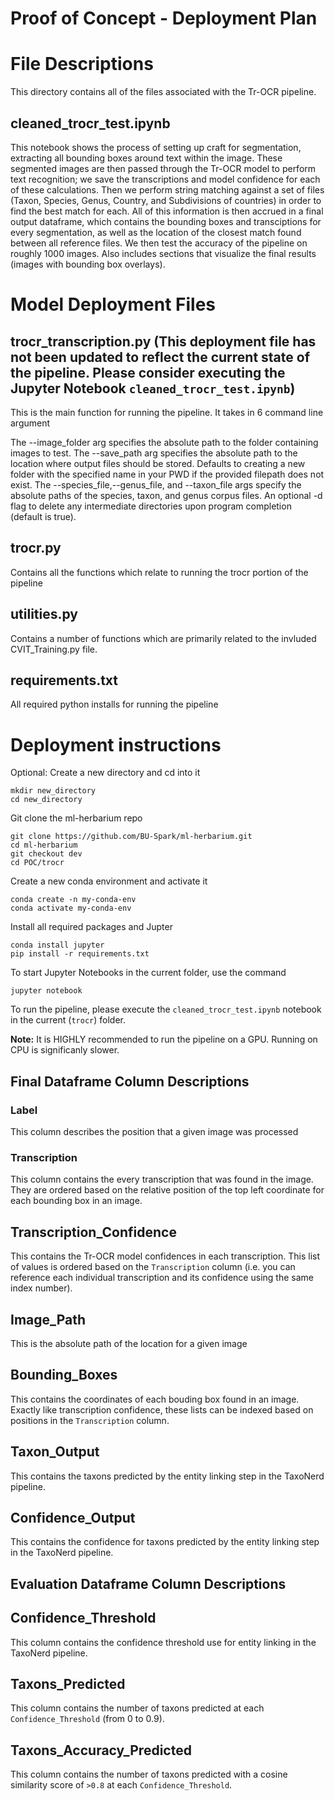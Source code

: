 # Proof of Concept - Deployment Plan

# File Descriptions
This directory contains all of the files associated with the Tr-OCR pipeline. 
## cleaned_trocr_test.ipynb
This notebook shows the process of setting up craft for segmentation, extracting all bounding boxes around text within the image. These segmented images are then passed through the Tr-OCR model to perform text recognition; we save the transcriptions and model confidence for each of these calculations. Then we perform string matching against a set of files (Taxon, Species, Genus, Country, and Subdivisions of countries) in order to find the best match for each.  All of this information is then accrued in a final output dataframe, which contains the bounding boxes and transciptions for every segmentation, as well as the location of the closest match found between all reference files. We then test the accuracy of the pipeline on roughly 1000 images. Also includes sections that visualize the final results (images with bounding box overlays).

# Model Deployment Files
## trocr_transcription.py (This deployment file has not been updated to reflect the current state of the pipeline. Please consider executing the Jupyter Notebook `cleaned_trocr_test.ipynb`)
This is the main function for running the pipeline. It takes in 6 command line argument

The --image_folder arg specifies the absolute path to the folder containing images to test.
The --save_path arg specifies the absolute path to the location where output files should be stored. Defaults to creating a new folder with the specified name in your PWD if the provided filepath does not exist.
The --species_file,--genus_file, and --taxon_file args specify the absolute paths of the species, taxon, and genus corpus files.
An optional -d flag to delete any intermediate directories upon program completion (default is true).
## trocr.py
Contains all the functions which relate to running the trocr portion of the pipeline
## utilities.py
Contains a number of functions which are primarily related to the invluded CVIT_Training.py file.

## requirements.txt
All required python installs for running the pipeline

# Deployment instructions
Optional: Create a new directory and cd into it

```
mkdir new_directory
cd new_directory
```
Git clone the ml-herbarium repo
```
git clone https://github.com/BU-Spark/ml-herbarium.git
cd ml-herbarium
git checkout dev
cd POC/trocr
```
Create a new conda environment and activate it
```
conda create -n my-conda-env
conda activate my-conda-env
```

Install all required packages and Jupter
```
conda install jupyter
pip install -r requirements.txt
```

To start Jupyter Notebooks in the current folder, use the command
```
jupyter notebook
```

To run the pipeline, please execute the `cleaned_trocr_test.ipynb` notebook in the current (`trocr`) folder.

**Note:** It is HIGHLY recommended to run the pipeline on a GPU. Running on CPU is significanly slower. 

## Final Dataframe Column Descriptions
### Label
This column describes the position that a given image was processed
### Transcription
This column contains the every transcription that was found in the image. They are ordered based on the relative position of the top left coordinate for each bounding box in an image. 
## Transcription_Confidence
This contains the Tr-OCR model confidences in each transcription. This list of values is ordered based on the `Transcription` column (i.e. you can reference each individual transcription and its confidence using the same index number).
## Image_Path
This is the absolute path of the location for a given image
## Bounding_Boxes
This contains the coordinates of each bouding box found in an image. Exactly like transcription confidence, these lists can be indexed based on positions in the `Transcription` column. 
## Taxon_Output
This contains the taxons predicted by the entity linking step in the TaxoNerd pipeline.
## Confidence_Output
This contains the confidence for taxons predicted by the entity linking step in the TaxoNerd pipeline.

## Evaluation Dataframe Column Descriptions
## Confidence_Threshold
This column contains the confidence threshold use for entity linking in the TaxoNerd pipeline. 
## Taxons_Predicted
This column contains the number of taxons predicted at each `Confidence_Threshold` (from 0 to 0.9).
## Taxons_Accuracy_Predicted
This column contains the number of taxons predicted with a cosine similarity score of `>0.8` at each `Confidence_Threshold`.
